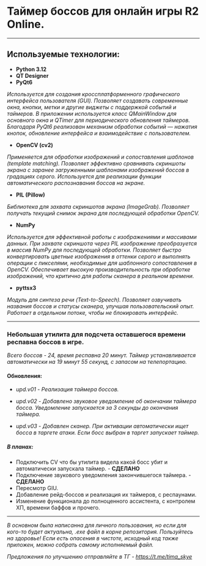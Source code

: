 # Таймер боссов для онлайн игры R2 Online.

------------

## **Используемые технологии:**

- **Python 3.12**
- **QT Designer**
- **PyQt6**

*Используется для создания кроссплатформенного графического интерфейса пользователя (GUI).
Позволяет создавать современные окна, кнопки, метки и другие виджеты с поддержкой событий и таймеров.
В приложении используется класс QMainWindow для основного окна и QTimer для периодического обновления таймеров.
Благодаря PyQt6 реализован механизм обработки событий — нажатия кнопок, обновление интерфейса и взаимодействие с
пользователем.*

- **OpenCV (cv2)**

*Применяется для обработки изображений и сопоставления шаблонов (template matching).
Позволяет эффективно сравнивать скриншоты экрана с заранее загруженными шаблонами изображений боссов в градациях серого.
Используется для реализации функции автоматического распознавания боссов на экране.*

- **PIL (Pillow)**

*Библиотека для захвата скриншотов экрана (ImageGrab).
Позволяет получать текущий снимок экрана для последующей обработки OpenCV.*

- **NumPy**

*Используется для эффективной работы с изображениями и массивами данных.
При захвате скриншота через PIL изображение преобразуется в массив NumPy для последующей обработки.
Позволяет быстро конвертировать цветные изображения в оттенки серого и выполнять операции с пикселями, необходимые для
шаблонного сопоставления в OpenCV.
Обеспечивает высокую производительность при обработке изображений, что критично для работы сканера в реальном времени.*

- **pyttsx3**

*Модуль для синтеза речи (Text-to-Speech).
Позволяет озвучивать названия боссов и статусы сканера, улучшая пользовательский опыт.
Работает в отдельном потоке, чтобы не блокировать интерфейс.*

------------

### Небольшая утилита для подсчета оставшегося времени респавна боссов в игре.

*Всего боссов - 24, время респавна 20 минут. Таймер устанавливается автоматически на 19 минут 55 секунд, с запасом на
телепортацию.*

#### Обновления:

- *upd.v01 - Реализация таймера боссов.*

- *upd.v02 - Добавлено звуковое уведомление об окончании таймера босса. Уведомление запускается за 3 секунды до окончания
таймера.*

- *upd.v03 - Добавлен сканер. При активации автоматически ищет босса в таргете атаки. Если босс выбран в таргет запускает таймер.*

##### **В планах:**

- Подключить CV что бы утилита видела какой босс убит и автоматически запускала таймер. - **СДЕЛАНО**
- Подключение звукового уведомления закончившегося таймера. - **СДЕЛАНО**
- Пересмотр GIU.
- Добавление рейд-боссов и реализация их таймеров, с респаунами.
- Изменение функционала до полноценного ассистента, с контролем ХП, времени баффов и прочего.

------------

*В основном была написанна для личного пользования, но если для кого-то будет актуальна, .exe файл в корне репозитория.
Пользуйтесь на здоровье!
Если есть опасения в чистоте, исходный код также приложен, можно собрать самому исполняемый файл.*

*Предложения по улучшению отправляйте в ТГ - https://t.me/tima_skye*
